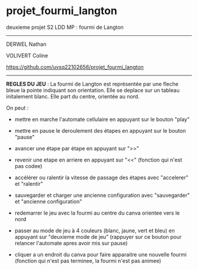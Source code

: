 # projet_fourmi_langton
deuxieme projet S2 LDD MP : fourmi de Langton

---

DERWEL Nathan

VOLIVERT Coline

https://github.com/uvsq22102656/projet_fourmi_langton

---

**REGLES DU JEU** :
La fourmi de Langton est représentée par une fleche bleue la pointe indiquant son orientation. Elle se deplace sur un tableau initalement blanc.
Elle part du centre, orientée au nord.

On peut :
- mettre en marche l'automate cellulaire en appuyant sur le bouton "play"
- mettre en pause le deroulement des étapes en appuyant sur le bouton "pause"
- avancer une étape par étape en appuyant sur ">>"
- revenir une etape en arriere en appuyant sur "<<" (fonction qui n'est pas codee)
- accélérer ou ralentir la vitesse de passage des étapes avec "accelerer" et "ralentir"
- sauvegarder et charger une ancienne configuration avec "sauvegarder" et "ancienne configuration"
- redemarrer le jeu avec la fourmi au centre du canva orientee vers le nord

- passer au mode de jeu à 4 couleurs (blanc, jaune, vert et bleu) en appuyant sur "deuxieme mode de jeu" (rappuyer sur ce bouton pour relancer l'automate apres avoir mis sur pause)
- cliquer a un endroit du canva pour faire apparaitre une nouvelle fourmi (fonction qui n'est pas terminee, la fourmi n'est pas animee)